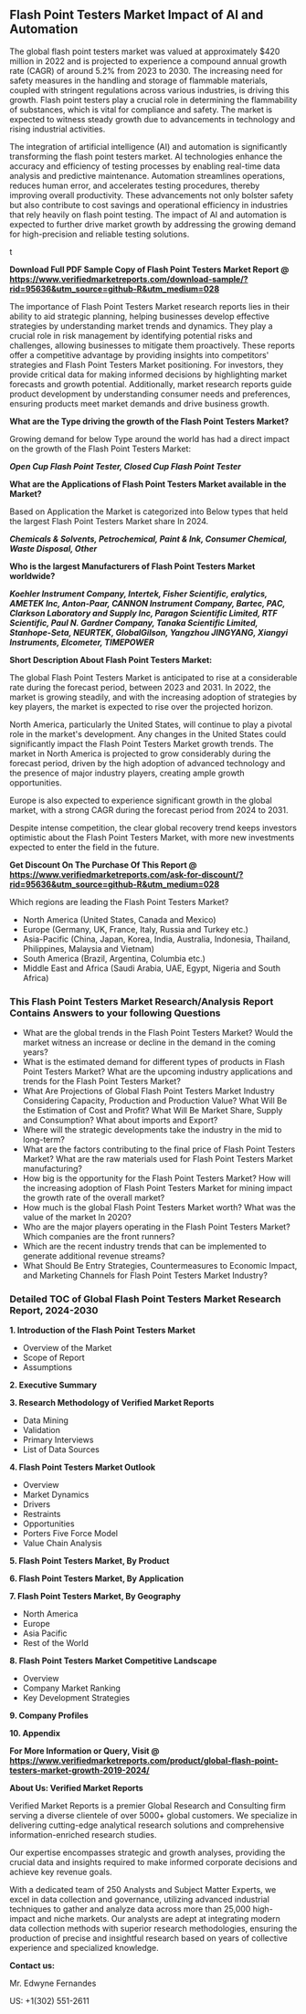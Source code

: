 <h2>Flash Point Testers Market Impact of AI and Automation</h2><p>The global flash point testers market was valued at approximately $420 million in 2022 and is projected to experience a compound annual growth rate (CAGR) of around 5.2% from 2023 to 2030. The increasing need for safety measures in the handling and storage of flammable materials, coupled with stringent regulations across various industries, is driving this growth. Flash point testers play a crucial role in determining the flammability of substances, which is vital for compliance and safety. The market is expected to witness steady growth due to advancements in technology and rising industrial activities.</p><p>The integration of artificial intelligence (AI) and automation is significantly transforming the flash point testers market. AI technologies enhance the accuracy and efficiency of testing processes by enabling real-time data analysis and predictive maintenance. Automation streamlines operations, reduces human error, and accelerates testing procedures, thereby improving overall productivity. These advancements not only bolster safety but also contribute to cost savings and operational efficiency in industries that rely heavily on flash point testing. The impact of AI and automation is expected to further drive market growth by addressing the growing demand for high-precision and reliable testing solutions.</p>t</p><p id="" class=""><strong>Download Full PDF Sample Copy of Flash Point Testers Market Report @ <a href="https://www.verifiedmarketreports.com/download-sample/?rid=95636&utm_source=github-R&utm_medium=028" target="_blank">https://www.verifiedmarketreports.com/download-sample/?rid=95636&utm_source=github-R&utm_medium=028</a></strong></p><p>The importance of&nbsp;Flash Point Testers Market research reports lies in their ability to aid strategic planning, helping businesses develop effective strategies by understanding market trends and dynamics. They play a crucial role in risk management by identifying potential risks and challenges, allowing businesses to mitigate them proactively. These reports offer a competitive advantage by providing insights into competitors' strategies and Flash Point Testers Market positioning. For investors, they provide critical data for making informed decisions by highlighting market forecasts and growth potential. Additionally, market research reports guide product development by understanding consumer needs and preferences, ensuring products meet market demands and drive business growth.</p><p><strong>What are the&nbsp;Type driving the growth of the Flash Point Testers Market?</strong></p><p id="" class="">Growing demand for below Type around the world has had a direct impact on the growth of the Flash Point Testers Market:</p><em><strong>Open Cup Flash Point Tester, Closed Cup Flash Point Tester</strong></em></p><strong>What are the&nbsp;Applications&nbsp;of Flash Point Testers Market available in the Market?</strong></p><p id="" class="">Based on Application the Market is categorized into Below types that held the largest Flash Point Testers Market share In 2024.</p><em><strong>Chemicals & Solvents, Petrochemical, Paint & Ink, Consumer Chemical, Waste Disposal, Other</strong></em></p><strong>Who is the largest Manufacturers of Flash Point Testers Market worldwide?</strong></p><p><em><strong>Koehler Instrument Company, Intertek, Fisher Scientific, eralytics, AMETEK Inc, Anton-Paar, CANNON Instrument Company, Bartec, PAC, Clarkson Laboratory and Supply Inc, Paragon Scientific Limited, RTF Scientific, Paul N. Gardner Company, Tanaka Scientific Limited, Stanhope-Seta, NEURTEK, GlobalGilson, Yangzhou JINGYANG, Xiangyi Instruments, Elcometer, TIMEPOWER</strong></em></p><p id="" class=""><strong>Short Description About Flash Point Testers Market:</strong></p><p>The global Flash Point Testers Market is anticipated to rise at a considerable rate during the forecast period, between 2023 and 2031. In 2022, the market is growing steadily, and with the increasing adoption of strategies by key players, the market is expected to rise over the projected horizon.</p><p>North America, particularly the United States, will continue to play a pivotal role in the market's development. Any changes in the United States could significantly impact the Flash Point Testers Market growth trends. The market in North America is projected to grow considerably during the forecast period, driven by the high adoption of advanced technology and the presence of major industry players, creating ample growth opportunities.</p><p>Europe is also expected to experience significant growth in the global market, with a strong CAGR during the forecast period from 2024 to 2031.</p><p>Despite intense competition, the clear global recovery trend keeps investors optimistic about the Flash Point Testers Market, with more new investments expected to enter the field in the future.</p><p id="" class=""><strong>Get Discount On The Purchase Of This Report @ <a href="https://www.verifiedmarketreports.com/ask-for-discount/?rid=95636&utm_source=github-R&utm_medium=028" target="_blank">https://www.verifiedmarketreports.com/ask-for-discount/?rid=95636&utm_source=github-R&utm_medium=028</a></strong></p>Which regions are leading the Flash Point Testers Market?</p><ul><li>North America (United States, Canada and Mexico)</li><li>Europe (Germany, UK, France, Italy, Russia and Turkey etc.)</li><li>Asia-Pacific (China, Japan, Korea, India, Australia, Indonesia, Thailand, Philippines, Malaysia and Vietnam)</li><li>South America (Brazil, Argentina, Columbia etc.)</li><li>Middle East and Africa (Saudi Arabia, UAE, Egypt, Nigeria and South Africa)</li></ul><h3 id="" class="">This Flash Point Testers Market Research/Analysis Report Contains Answers to your following Questions</h3><ul><li>What are the global trends in the Flash Point Testers Market? Would the market witness an increase or decline in the demand in the coming years?</li><li>What is the estimated demand for different types of products in Flash Point Testers Market? What are the upcoming industry applications and trends for the Flash Point Testers Market?</li><li>What Are Projections of Global Flash Point Testers Market Industry Considering Capacity, Production and Production Value? What Will Be the Estimation of Cost and Profit? What Will Be Market Share, Supply and Consumption? What about imports and Export?</li><li>Where will the strategic developments take the industry in the mid to long-term?</li><li>What are the factors contributing to the final price of Flash Point Testers Market? What are the raw materials used for Flash Point Testers Market manufacturing?</li><li>How big is the opportunity for the Flash Point Testers Market? How will the increasing adoption of Flash Point Testers Market for mining impact the growth rate of the overall market?</li><li>How much is the global Flash Point Testers Market worth? What was the value of the market In 2020?</li><li>Who are the major players operating in the Flash Point Testers Market? Which companies are the front runners?</li><li>Which are the recent industry trends that can be implemented to generate additional revenue streams?</li><li>What Should Be Entry Strategies, Countermeasures to Economic Impact, and Marketing Channels for Flash Point Testers Market Industry?</li></ul><h3 id="" class="">Detailed TOC of Global Flash Point Testers Market Research Report, 2024-2030</h3><p id="" class=""><strong>1. Introduction of the Flash Point Testers Market</strong></p><ul><li>Overview of the Market</li><li>Scope of Report</li><li>Assumptions</li></ul><p id="" class=""><strong>2. Executive Summary</strong></p><p id="" class=""><strong>3. Research Methodology of Verified Market Reports</strong></p><ul><li>Data Mining</li><li>Validation</li><li>Primary Interviews</li><li>List of Data Sources</li></ul><p id="" class=""><strong>4. Flash Point Testers Market Outlook</strong></p><ul><li>Overview</li><li>Market Dynamics</li><li>Drivers</li><li>Restraints</li><li>Opportunities</li><li>Porters Five Force Model</li><li>Value Chain Analysis</li></ul><p id="" class=""><strong>5. Flash Point Testers Market, By Product</strong></p><p id="" class=""><strong>6. Flash Point Testers Market, By Application</strong></p><p id="" class=""><strong>7. Flash Point Testers Market, By Geography</strong></p><ul><li>North America</li><li>Europe</li><li>Asia Pacific</li><li>Rest of the World</li></ul><p id="" class=""><strong>8. Flash Point Testers Market Competitive Landscape</strong></p><ul><li>Overview</li><li>Company Market Ranking</li><li>Key Development Strategies</li></ul><p id="" class=""><strong>9. Company Profiles</strong></p><p id="" class=""><strong>10. Appendix</strong></p><p id="" class=""><strong>For More Information or Query, Visit @ <a href="https://www.verifiedmarketreports.com/product/global-flash-point-testers-market-growth-2019-2024/" target="_blank">https://www.verifiedmarketreports.com/product/global-flash-point-testers-market-growth-2019-2024/</a></strong></p><p id="" class=""><strong>About Us: Verified Market Reports</strong></p><p id="" class="">Verified Market Reports is a premier Global Research and Consulting firm serving a diverse clientele of over 5000+ global customers. We specialize in delivering cutting-edge analytical research solutions and comprehensive information-enriched research studies.</p><p id="" class="">Our expertise encompasses strategic and growth analyses, providing the crucial data and insights required to make informed corporate decisions and achieve key revenue goals.</p><p id="" class="">With a dedicated team of 250 Analysts and Subject Matter Experts, we excel in data collection and governance, utilizing advanced industrial techniques to gather and analyze data across more than 25,000 high-impact and niche markets. Our analysts are adept at integrating modern data collection methods with superior research methodologies, ensuring the production of precise and insightful research based on years of collective experience and specialized knowledge.</p><p id="" class=""><strong>Contact us:</strong></p><p id="" class="">Mr. Edwyne Fernandes</p><p id="" class="">US: +1(302) 551-2611</p>